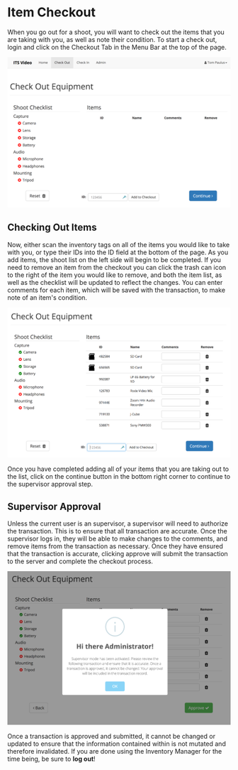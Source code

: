 # Item Checkout

When you go out for a shoot, you will want to check out the items that you are taking with you, as well as note their condition. To start a check out, login and click on the Checkout Tab in the Menu Bar at the top of the page.

![](assets/Checkout-Blank.png)

## Checking Out Items

Now, either scan the inventory tags on all of the items you would like to take with you, or type their IDs into the ID field at the bottom of the page. As you add items, the shoot list on the left side will begin to be completed. If you need to remove an item from the checkout you can click the trash can icon to the right of the item you would like to remove, and both the item list, as well as the checklist will be updated to reflect the changes. You can enter comments for each item, which will be saved with the transaction, to make note of an item's condition.

![](/assets/Checkout-Items.png)

Once you have completed adding all of your items that you are taking out to the list, click on the continue button in the bottom right corner to continue to the supervisor approval step.

## Supervisor Approval

Unless the current user is an supervisor, a supervisor will need to authorize the transaction. This is to ensure that all transaction are accurate. Once the supervisor logs in, they will be able to make changes to the comments, and remove items from the transaction as necessary. Once they have ensured that the transaction is accurate, clicking approve will submit the transaction to the server and complete the checkout process.

![](/assets/Checkout-SupCheck.png)

Once a transaction is approved and submitted, it cannot be changed or updated to ensure that the information contained within is not mutated and therefore invalidated. If you are done using the Inventory Manager for the time being, be sure to **log out**!

